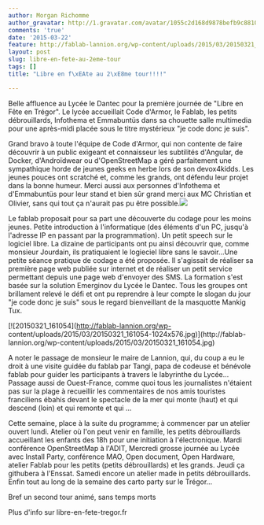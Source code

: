 ```yaml
---
author: Morgan Richomme
author_gravatar: http://1.gravatar.com/avatar/1055c2d168d9878befb9c8810eda96dc?s=96&d=mm&r=g
comments: 'true'
date: '2015-03-22'
feature: http://fablab-lannion.org/wp-content/uploads/2015/03/20150321_160930.jpg
layout: post
slug: libre-en-fete-au-2eme-tour
tags: []
title: "Libre en f\xEAte au 2\xE8me tour!!!!"

---
```

Belle affluence au Lycée le Dantec pour la première journée de "Libre en Fête
en Trégor". Le lycée accueillait Code d'Armor, le Fablab, les petits
débrouillards, Infothema et Emmabuntüs dans sa chouette salle multimedia pour
une après-midi placée sous le titre mystérieux "je code donc je suis".

Grand bravo à toute l'équipe de Code d'Armor, qui non contente de faire
découvrir à un public exigeant et connaisseur les subtilités d'Angular, de
Docker, d'Androïdwear ou d'OpenStreetMap a géré parfaitement une sympathique
horde de jeunes geeks en herbe lors de son devox4kidds. Les jeunes pouces ont
scratché et, comme les grands, ont défendu leur projet dans la bonne humeur.
Merci aussi aux personnes d'Infothema et d'Emmabuntüs pour leur stand et bien
sûr grand merci aux MC Christian et Olivier, sans qui tout ça n'aurait pas pu
être possible.![](https://pbs.twimg.com/media/CAoWjB9W4AAtfsD.jpg:large)

Le fablab proposait pour sa part une découverte du codage pour les moins
jeunes. Petite introduction à l'informatique (des éléments d'un PC, jusqu'à
l'adresse IP en passant par la programmation). Un petit speech sur le logiciel
libre. La dizaine de participants ont pu ainsi découvrir que, comme monsieur
Jourdain, ils pratiquaient le logieciel libre sans le savoir…Une petite séance
pratique de codage a été proposée. Il s'agissait de réaliser sa première page
web publiée sur internet et de réaliser un petit service permettant depuis une
page web d'envoyer des SMS. La formation s'est basée sur la solution Emerginov
du Lycée le Dantec. Tous les groupes ont brillament relevé le défi et ont pu
reprendre à leur compte le slogan du jour "je code donc je suis" sous le
regard bienveillant de la masquotte Mankig Tux.

[![20150321_161054](http://fablab-lannion.org/wp-
content/uploads/2015/03/20150321_161054-1024x576.jpg)](http://fablab-
lannion.org/wp-content/uploads/2015/03/20150321_161054.jpg)

A noter le passage de monsieur le maire de Lannion, qui, du coup a eu le droit
à une visite guidée du fablab par Tangi, papa de codeuse et bénévole fablab
pour guider les participants à travers le labyrinthe du Lycée…Passage aussi de
Ouest-France, comme quoi tous les journalistes n'étaient pas sur la plage à
recueillir les commentaires de nos amis touristes franciliens ébahis devant le
spectacle de la mer qui monte (haut) et qui descend (loin) et qui remonte et
qui …

Cette semaine, place à la suite du programme; à commencer par un atelier
ouvert lundi. Atelier où l'on peut venir en famille, les petits débrouillards
accueillant les enfants des 18h pour une initiation à l'électronique. Mardi
conférence OpenStreetMap à l'ADIT, Mercredi grosse journée au Lycée avec
Install Party, conférence MAO, Open document, Open Hardware, atelier Fablab
pour les petits (petits débrouillards) et les grands. Jeudi ça githubera à
l'Enssat. Samedi encore un atelier made in petits débrouillards. Enfin tout au
long de la semaine des carto party sur le Trégor…

Bref un second tour animé, sans temps morts

Plus d'info sur libre-en-fete-tregor.fr


